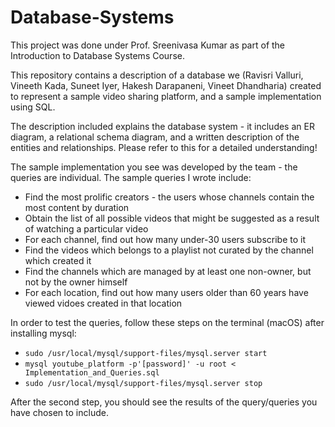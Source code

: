 # Database-Systems

This project was done under Prof. Sreenivasa Kumar as part of the Introduction to Database Systems Course.

This repository contains a description of a database we (Ravisri Valluri, Vineeth Kada, Suneet Iyer, Hakesh Darapaneni, Vineet Dhandharia) created to represent a sample video sharing platform, and a sample implementation using SQL.

The description included explains the database system - it includes an ER diagram, a relational schema diagram, and a written description of the entities and relationships. Please refer to this for a detailed understanding!

The sample implementation you see was developed by the team - the queries are individual.
The sample queries I wrote include:
* Find the most prolific creators - the users whose channels contain the most content by duration
* Obtain the list of all possible videos that might be suggested as a result of watching a particular video
* For each channel, find out how many under-30 users subscribe to it
* Find the videos which belongs to a playlist not curated by the channel which created it
* Find the channels which are managed by at least one non-owner, but not by the owner himself
* For each location, find out how many users older than 60 years have viewed vidoes created in that location

In order to test the queries, follow these steps on the terminal (macOS) after installing mysql:
* `sudo /usr/local/mysql/support-files/mysql.server start`
* `mysql youtube_platform -p'[password]' -u root < Implementation_and_Queries.sql`
* `sudo /usr/local/mysql/support-files/mysql.server stop`

After the second step, you should see the results of the query/queries you have chosen to include.
